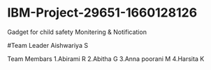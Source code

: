# IBM-Project-29651-1660128126

Gadget for child safety Monitering & Notification
 
#Team Leader
        Aishwariya S

Team Membars
        1.Abirami R
        2.Abitha G
        3.Anna poorani M
        4.Harsita K

